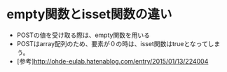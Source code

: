 # empty関数とisset関数の違い
- POSTの値を受け取る際は、empty関数を用いる
- POSTはarray配列のため、要素が０の時は、isset関数はtrueとなってしまう。
- [参考]http://ohde-eulab.hatenablog.com/entry/2015/01/13/224004

